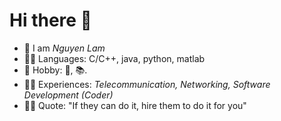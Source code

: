# Hi there 👋
- 👋 I am *Nguyen Lam*
- 👨‍🎓 Languages: C/C++, java, python, matlab
- 🌻 Hobby:  🏃,  📚.
- 👨‍💻️ Experiences: *Telecommunication, Networking, Software Development (Coder)*
- 🤷‍♀️ Quote: "If they can do it, hire them to do it for you"
<!--
**ngld0/ngld0** is a ✨ _special_ ✨ repository because its `README.md` (this file) appears on your GitHub profile.

Here are some ideas to get you started:

- 🔭 I’m currently working on ...
- 🌱 I’m currently learning ...
- 👯 I’m looking to collaborate on ...
- 🤔 I’m looking for help with ...
- 💬 Ask me about ...
- 📫 How to reach me: ...
- 😄 Pronouns: ...
- ⚡ Fun fact: ...
-->

